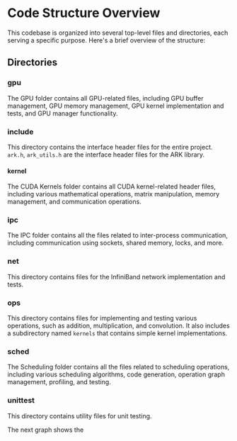 # Code Structure Overview  
  
This codebase is organized into several top-level files and directories, each serving a specific purpose. Here's a brief overview of the structure:  
  
## Directories  
  
### gpu  
  
The GPU folder contains all GPU-related files, including GPU buffer management, GPU memory management, GPU kernel implementation and tests, and GPU manager functionality.  
  
### include  
  
This directory contains the interface header files for the entire project.  
`ark.h`, `ark_utils.h` are the interface header files for the ARK library.  
  
#### kernel
  
The CUDA Kernels folder contains all CUDA kernel-related header files, including various mathematical operations, matrix manipulation, memory management, and communication operations.  
  
### ipc  
  
The IPC folder contains all the files related to inter-process communication, including communication using sockets, shared memory, locks, and more.  
  
### net  
  
This directory contains files for the InfiniBand network implementation and tests.  
  
### ops  
  
This directory contains files for implementing and testing various operations, such as addition, multiplication, and convolution. It also includes a subdirectory named `kernels` that contains simple kernel implementations.  
  
### sched  
  
The Scheduling folder contains all the files related to scheduling operations, including various scheduling algorithms, code generation, operation graph management, profiling, and testing.  
  
### unittest  
  
This directory contains utility files for unit testing.  


The next graph shows the 
